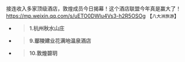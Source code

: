 
接连收入多家顶级酒店，敦煌成员今日揭幕！这个酒店联盟今年真是赢大了！ https://mp.weixin.qq.com/s/uETO0DWlu4Vs3-h2R5OSOg  【`八大洲旅游`】
- > **1.杭州秋水山庄**
- > **9.鄢陵建业花满地温泉酒店**
- > **10.敦煌碧玥**
